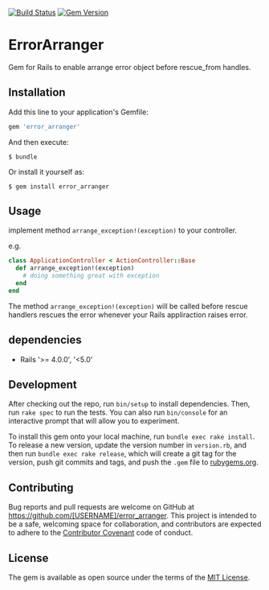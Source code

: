 [![Build Status](https://travis-ci.org/serihiro/error_arranger.svg?branch=master)](https://travis-ci.org/serihiro/error_arranger)
[![Gem Version](https://badge.fury.io/rb/error_arranger.svg)](https://badge.fury.io/rb/error_arranger)

# ErrorArranger

Gem for Rails to enable arrange error object before rescue_from handles.

## Installation

Add this line to your application's Gemfile:

```ruby
gem 'error_arranger'
```

And then execute:

    $ bundle

Or install it yourself as:

    $ gem install error_arranger

## Usage

implement method `arrange_exception!(exception)` to your controller.

e.g.

```ruby
class ApplicationController < ActionController::Base
  def arrange_exception!(exception)
    # doing something great with exception
  end
end
```

The method `arrange_exception!(exception)` will be called before rescue handlers rescues the error whenever your Rails appliraction raises error.

## dependencies

* Rails '>= 4.0.0', '<5.0'

## Development

After checking out the repo, run `bin/setup` to install dependencies. Then, run `rake spec` to run the tests. You can also run `bin/console` for an interactive prompt that will allow you to experiment.

To install this gem onto your local machine, run `bundle exec rake install`. To release a new version, update the version number in `version.rb`, and then run `bundle exec rake release`, which will create a git tag for the version, push git commits and tags, and push the `.gem` file to [rubygems.org](https://rubygems.org).

## Contributing

Bug reports and pull requests are welcome on GitHub at https://github.com/[USERNAME]/error_arranger. This project is intended to be a safe, welcoming space for collaboration, and contributors are expected to adhere to the [Contributor Covenant](http://contributor-covenant.org) code of conduct.


## License

The gem is available as open source under the terms of the [MIT License](http://opensource.org/licenses/MIT).
